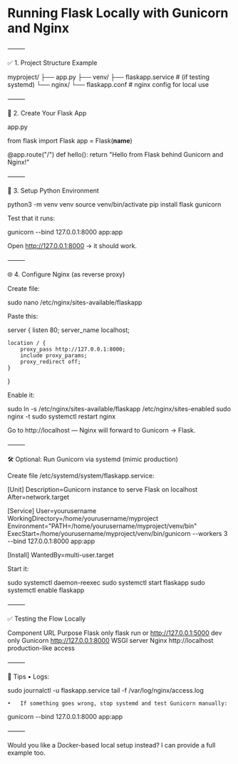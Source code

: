 # Running Flask Locally with Gunicorn and Nginx
⸻

✅ 1. Project Structure Example

myproject/
├── app.py
├── venv/
├── flaskapp.service      # (if testing systemd)
└── nginx/
    └── flaskapp.conf     # nginx config for local use


⸻

🧱 2. Create Your Flask App

app.py

from flask import Flask
app = Flask(__name__)

@app.route("/")
def hello():
    return "Hello from Flask behind Gunicorn and Nginx!"


⸻

🐍 3. Setup Python Environment

python3 -m venv venv
source venv/bin/activate
pip install flask gunicorn

Test that it runs:

gunicorn --bind 127.0.0.1:8000 app:app

Open http://127.0.0.1:8000 → it should work.

⸻

🌐 4. Configure Nginx (as reverse proxy)

Create file:

sudo nano /etc/nginx/sites-available/flaskapp

Paste this:

server {
    listen 80;
    server_name localhost;

    location / {
        proxy_pass http://127.0.0.1:8000;
        include proxy_params;
        proxy_redirect off;
    }
}

Enable it:

sudo ln -s /etc/nginx/sites-available/flaskapp /etc/nginx/sites-enabled
sudo nginx -t
sudo systemctl restart nginx

Go to http://localhost — Nginx will forward to Gunicorn → Flask.

⸻

🛠️ Optional: Run Gunicorn via systemd (mimic production)

Create file /etc/systemd/system/flaskapp.service:

[Unit]
Description=Gunicorn instance to serve Flask on localhost
After=network.target

[Service]
User=yourusername
WorkingDirectory=/home/yourusername/myproject
Environment="PATH=/home/yourusername/myproject/venv/bin"
ExecStart=/home/yourusername/myproject/venv/bin/gunicorn --workers 3 --bind 127.0.0.1:8000 app:app

[Install]
WantedBy=multi-user.target

Start it:

sudo systemctl daemon-reexec
sudo systemctl start flaskapp
sudo systemctl enable flaskapp


⸻

✅ Testing the Flow Locally

Component	URL	Purpose
Flask only	flask run or http://127.0.0.1:5000	dev only
Gunicorn	http://127.0.0.1:8000	WSGI server
Nginx	http://localhost	production-like access


⸻

🧪 Tips
	•	Logs:

sudo journalctl -u flaskapp.service
tail -f /var/log/nginx/access.log


	•	If something goes wrong, stop systemd and test Gunicorn manually:

gunicorn --bind 127.0.0.1:8000 app:app



⸻

Would you like a Docker-based local setup instead? I can provide a full example too.